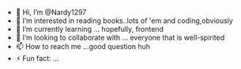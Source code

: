 - 👋 Hi, I’m @Nardy1297
- 👀 I’m interested in reading books..lots of 'em and coding,obviously
- 🌱 I’m currently learning ... hopefully, frontend 
- 💞️ I’m looking to collaborate with ... everyone that is well-spirited
- 📫 How to reach me ...good question huh 
- ⚡ Fun fact: ... 

<!---
Nardy1297/Nardy1297 is a ✨ special ✨ repository because its `README.md` (this file) appears on your GitHub profile.
You can click the Preview link to take a look at your changes.
--->
